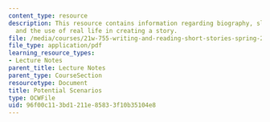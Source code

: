 ```yaml
---
content_type: resource
description: This resource contains information regarding biography, slice of life,
  and the use of real life in creating a story.
file: /media/courses/21w-755-writing-and-reading-short-stories-spring-2012/96f00c113bd1211e85833f10b35104e8_MIT21W_755S12_ses3_scnario.pdf
file_type: application/pdf
learning_resource_types:
- Lecture Notes
parent_title: Lecture Notes
parent_type: CourseSection
resourcetype: Document
title: Potential Scenarios
type: OCWFile
uid: 96f00c11-3bd1-211e-8583-3f10b35104e8
---
```

